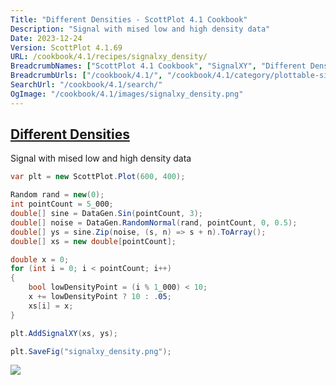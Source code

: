 ```yaml
---
Title: "Different Densities - ScottPlot 4.1 Cookbook"
Description: "Signal with mised low and high density data"
Date: 2023-12-24
Version: ScottPlot 4.1.69
URL: /cookbook/4.1/recipes/signalxy_density/
BreadcrumbNames: ["ScottPlot 4.1 Cookbook", "SignalXY", "Different Densities"]
BreadcrumbUrls: ["/cookbook/4.1/", "/cookbook/4.1/category/plottable-signalxy", "/cookbook/4.1/recipes/signalxy_density/"]
SearchUrl: "/cookbook/4.1/search/"
OgImage: "/cookbook/4.1/images/signalxy_density.png"
---
```


<h2><a id='different-densities' href='/cookbook/4.1/recipes/signalxy_density/'>Different Densities</a></h2>

Signal with mised low and high density data

```cs
var plt = new ScottPlot.Plot(600, 400);

Random rand = new(0);
int pointCount = 5_000;
double[] sine = DataGen.Sin(pointCount, 3);
double[] noise = DataGen.RandomNormal(rand, pointCount, 0, 0.5);
double[] ys = sine.Zip(noise, (s, n) => s + n).ToArray();
double[] xs = new double[pointCount];

double x = 0;
for (int i = 0; i < pointCount; i++)
{
    bool lowDensityPoint = (i % 1_000) < 10;
    x += lowDensityPoint ? 10 : .05;
    xs[i] = x;
}

plt.AddSignalXY(xs, ys);

plt.SaveFig("signalxy_density.png");
```

<img src='../../images/signalxy_density.png' class='d-block mx-auto my-5' />


